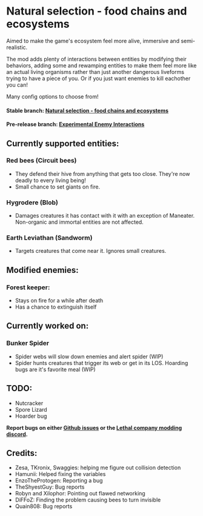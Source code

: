 # Natural selection - food chains and ecosystems

Aimed to make the game's ecosystem feel more alive, immersive and semi-realistic.

The mod adds plenty of interactions between entities by modifying their behaviors, adding some and rewamping entities to make them feel more like an actual living organisms rather than just another dangerous liveforms trying to have a piece of you. Or if you just want enemies to kill eachother you can!

Many config options to choose from!

####  **Stable branch: [Natural selection - food chains and ecosystems](https://thunderstore.io/c/lethal-company/p/Fandovec03/Natural_selection/)**
####  **Pre-release branch: [Experimental Enemy Interactions](https://thunderstore.io/c/lethal-company/p/Fandovec03/ExperimentalEnemyInteractions)**

## Currently supported entities:

### Red bees (Circuit bees)

- They defend their hive from anything that gets too close. They're now deadly to every living being!
- Small chance to set giants on fire.

### Hygrodere (Blob)

- Damages creatures it has contact with it with an exception of Maneater. Non-organic and immortal entities are not affected.

### Earth Leviathan (Sandworm)

- Targets creatures that come near it. Ignores small creatures.


## Modified enemies:
### Forest keeper:

- Stays on fire for a while after death
- Has a chance to extinguish itself


## Currently worked on:
### Bunker Spider
    
- Spider webs will slow down enemies and alert spider (WIP)
- Spider hunts creatures that trigger its web or get in its LOS. Hoarding bugs are it's favorite meal (WIP)


## TODO:
- Nutcracker
- Spore Lizard
- Hoarder bug

**Report bugs on either [Github issues](https://github.com/Fandovec03/LC-NaturalSelection) or the [Lethal company modding discord](https://discord.com/channels/1168655651455639582/1293353988913233991).**

## Credits:
- Zesa, TKronix, Swaggies: helping me figure out collision detection
- Hamunii: Helped fixing the variables
- EnzoTheProtogen: Reporting a bug
- TheShyestGuy: Bug reports
- Robyn and Xilophor: Pointing out flawed networking
- DiFFoZ: Finding the problem causing bees to turn invisible
- Quain808: Bug reports
